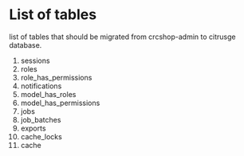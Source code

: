 # **List of tables**

list of tables that should be migrated from crcshop-admin to citrusge database.

1. sessions
2. roles
3. role_has_permissions
4. notifications
5. model_has_roles
6. model_has_permissions
7. jobs
8. job_batches
9. exports
10. cache_locks
11. cache
